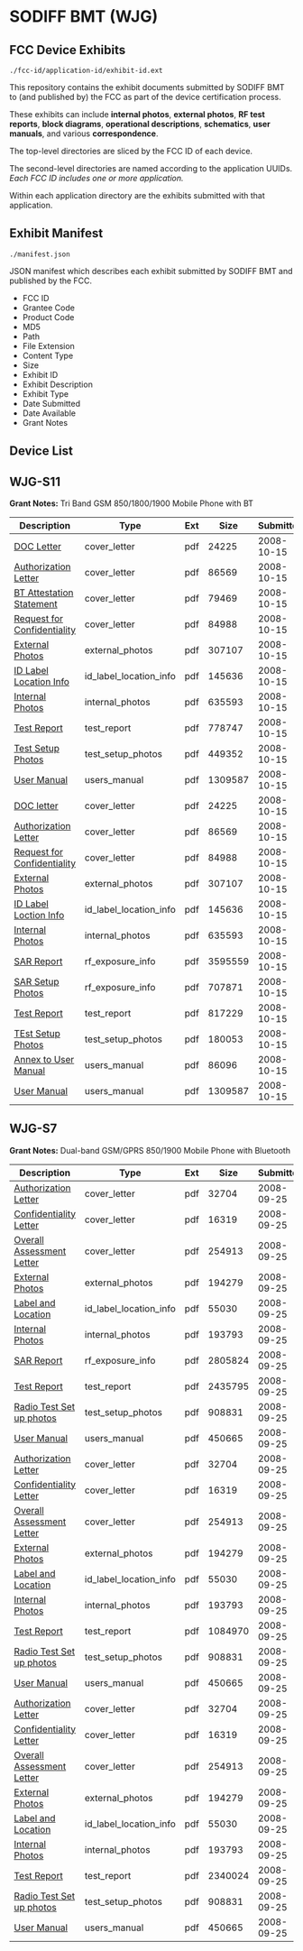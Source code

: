 # SODIFF BMT (WJG)
## FCC Device Exhibits

```
./fcc-id/application-id/exhibit-id.ext
```

This repository contains the exhibit documents submitted by SODIFF BMT to (and published by) the FCC as part of the device certification process.

These exhibits can include **internal photos**, **external photos**, **RF test reports**, **block diagrams**, **operational descriptions**, **schematics**, **user manuals**, and various **correspondence**.

The top-level directories are sliced by the FCC ID of each device.

The second-level directories are named according to the application UUIDs. *Each FCC ID includes one or more application.*

Within each application directory are the exhibits submitted with that application. 

## Exhibit Manifest

```
./manifest.json
```

JSON manifest which describes each exhibit submitted by SODIFF BMT and published by the FCC.

- FCC ID
- Grantee Code
- Product Code
- MD5
- Path
- File Extension
- Content Type
- Size
- Exhibit ID
- Exhibit Description
- Exhibit Type
- Date Submitted
- Date Available
- Grant Notes

## Device List
## WJG-S11
**Grant Notes:** Tri Band GSM 850/1800/1900 Mobile Phone with BT

| Description | Type | Ext | Size | Submitted | Available |
| ----------- | ---- | --- | ---- | --------- | --------- |
| [DOC Letter](WJG-S11/62cc3e671aff8319e1078716f7ee3bab/1014915.pdf) | cover_letter | pdf | 24225 | 2008-10-15 | 2008-10-15 |
| [Authorization Letter](WJG-S11/62cc3e671aff8319e1078716f7ee3bab/1014917.pdf) | cover_letter | pdf | 86569 | 2008-10-15 | 2008-10-15 |
| [BT Attestation Statement](WJG-S11/62cc3e671aff8319e1078716f7ee3bab/1014986.pdf) | cover_letter | pdf | 79469 | 2008-10-15 | 2008-10-15 |
| [Request for Confidentiality](WJG-S11/62cc3e671aff8319e1078716f7ee3bab/1014937.pdf) | cover_letter | pdf | 84988 | 2008-10-15 | 2008-10-15 |
| [External Photos](WJG-S11/62cc3e671aff8319e1078716f7ee3bab/1014924.pdf) | external_photos | pdf | 307107 | 2008-10-15 | 2008-10-15 |
| [ID Label Location Info](WJG-S11/62cc3e671aff8319e1078716f7ee3bab/1014926.pdf) | id_label_location_info | pdf | 145636 | 2008-10-15 | 2008-10-15 |
| [Internal Photos](WJG-S11/62cc3e671aff8319e1078716f7ee3bab/1014925.pdf) | internal_photos | pdf | 635593 | 2008-10-15 | 2008-10-15 |
| [Test Report](WJG-S11/62cc3e671aff8319e1078716f7ee3bab/1014987.pdf) | test_report | pdf | 778747 | 2008-10-15 | 2008-10-15 |
| [Test Setup Photos](WJG-S11/62cc3e671aff8319e1078716f7ee3bab/1014989.pdf) | test_setup_photos | pdf | 449352 | 2008-10-15 | 2008-10-15 |
| [User Manual](WJG-S11/62cc3e671aff8319e1078716f7ee3bab/1014933.pdf) | users_manual | pdf | 1309587 | 2008-10-15 | 2008-10-15 |
| [DOC letter](WJG-S11/6658a8378c186b609516bb8b83b70b4d/1014915.pdf) | cover_letter | pdf | 24225 | 2008-10-15 | 2008-10-15 |
| [Authorization Letter](WJG-S11/6658a8378c186b609516bb8b83b70b4d/1014917.pdf) | cover_letter | pdf | 86569 | 2008-10-15 | 2008-10-15 |
| [Request for Confidentiality](WJG-S11/6658a8378c186b609516bb8b83b70b4d/1014937.pdf) | cover_letter | pdf | 84988 | 2008-10-15 | 2008-10-15 |
| [External Photos](WJG-S11/6658a8378c186b609516bb8b83b70b4d/1014924.pdf) | external_photos | pdf | 307107 | 2008-10-15 | 2008-10-15 |
| [ID Label Loction Info](WJG-S11/6658a8378c186b609516bb8b83b70b4d/1014926.pdf) | id_label_location_info | pdf | 145636 | 2008-10-15 | 2008-10-15 |
| [Internal Photos](WJG-S11/6658a8378c186b609516bb8b83b70b4d/1014925.pdf) | internal_photos | pdf | 635593 | 2008-10-15 | 2008-10-15 |
| [SAR Report](WJG-S11/6658a8378c186b609516bb8b83b70b4d/1014934.pdf) | rf_exposure_info | pdf | 3595559 | 2008-10-15 | 2008-10-15 |
| [SAR Setup Photos](WJG-S11/6658a8378c186b609516bb8b83b70b4d/1014935.pdf) | rf_exposure_info | pdf | 707871 | 2008-10-15 | 2008-10-15 |
| [Test Report](WJG-S11/6658a8378c186b609516bb8b83b70b4d/1014919.pdf) | test_report | pdf | 817229 | 2008-10-15 | 2008-10-15 |
| [TEst Setup Photos](WJG-S11/6658a8378c186b609516bb8b83b70b4d/1014921.pdf) | test_setup_photos | pdf | 180053 | 2008-10-15 | 2008-10-15 |
| [Annex to User Manual](WJG-S11/6658a8378c186b609516bb8b83b70b4d/1014923.pdf) | users_manual | pdf | 86096 | 2008-10-15 | 2008-10-15 |
| [User Manual](WJG-S11/6658a8378c186b609516bb8b83b70b4d/1014933.pdf) | users_manual | pdf | 1309587 | 2008-10-15 | 2008-10-15 |
## WJG-S7
**Grant Notes:** Dual-band GSM/GPRS 850/1900 Mobile Phone with Bluetooth

| Description | Type | Ext | Size | Submitted | Available |
| ----------- | ---- | --- | ---- | --------- | --------- |
| [Authorization Letter](WJG-S7/bddfa65d517acbb62c18b6c1bd2f34ca/1006488.pdf) | cover_letter | pdf | 32704 | 2008-09-25 | 2008-09-25 |
| [Confidentiality Letter](WJG-S7/bddfa65d517acbb62c18b6c1bd2f34ca/1006489.pdf) | cover_letter | pdf | 16319 | 2008-09-25 | 2008-09-25 |
| [Overall Assessment Letter](WJG-S7/bddfa65d517acbb62c18b6c1bd2f34ca/1006490.pdf) | cover_letter | pdf | 254913 | 2008-09-25 | 2008-09-25 |
| [External Photos](WJG-S7/bddfa65d517acbb62c18b6c1bd2f34ca/1006482.pdf) | external_photos | pdf | 194279 | 2008-09-25 | 2008-09-25 |
| [Label and Location](WJG-S7/bddfa65d517acbb62c18b6c1bd2f34ca/1006481.pdf) | id_label_location_info | pdf | 55030 | 2008-09-25 | 2008-09-25 |
| [Internal Photos](WJG-S7/bddfa65d517acbb62c18b6c1bd2f34ca/1006487.pdf) | internal_photos | pdf | 193793 | 2008-09-25 | 2008-09-25 |
| [SAR Report](WJG-S7/bddfa65d517acbb62c18b6c1bd2f34ca/1006518.pdf) | rf_exposure_info | pdf | 2805824 | 2008-09-25 | 2008-09-25 |
| [Test Report](WJG-S7/bddfa65d517acbb62c18b6c1bd2f34ca/1006512.pdf) | test_report | pdf | 2435795 | 2008-09-25 | 2008-09-25 |
| [Radio Test Set up photos](WJG-S7/bddfa65d517acbb62c18b6c1bd2f34ca/1006485.pdf) | test_setup_photos | pdf | 908831 | 2008-09-25 | 2008-09-25 |
| [User Manual](WJG-S7/bddfa65d517acbb62c18b6c1bd2f34ca/1006486.pdf) | users_manual | pdf | 450665 | 2008-09-25 | 2008-09-25 |
| [Authorization Letter](WJG-S7/f2a5c01eaab95d6e1d1acf37f7ac6d89/1006488.pdf) | cover_letter | pdf | 32704 | 2008-09-25 | 2008-09-25 |
| [Confidentiality Letter](WJG-S7/f2a5c01eaab95d6e1d1acf37f7ac6d89/1006489.pdf) | cover_letter | pdf | 16319 | 2008-09-25 | 2008-09-25 |
| [Overall Assessment Letter](WJG-S7/f2a5c01eaab95d6e1d1acf37f7ac6d89/1006490.pdf) | cover_letter | pdf | 254913 | 2008-09-25 | 2008-09-25 |
| [External Photos](WJG-S7/f2a5c01eaab95d6e1d1acf37f7ac6d89/1006482.pdf) | external_photos | pdf | 194279 | 2008-09-25 | 2008-09-25 |
| [Label and Location](WJG-S7/f2a5c01eaab95d6e1d1acf37f7ac6d89/1006481.pdf) | id_label_location_info | pdf | 55030 | 2008-09-25 | 2008-09-25 |
| [Internal Photos](WJG-S7/f2a5c01eaab95d6e1d1acf37f7ac6d89/1006487.pdf) | internal_photos | pdf | 193793 | 2008-09-25 | 2008-09-25 |
| [Test Report](WJG-S7/f2a5c01eaab95d6e1d1acf37f7ac6d89/1006484.pdf) | test_report | pdf | 1084970 | 2008-09-25 | 2008-09-25 |
| [Radio Test Set up photos](WJG-S7/f2a5c01eaab95d6e1d1acf37f7ac6d89/1006485.pdf) | test_setup_photos | pdf | 908831 | 2008-09-25 | 2008-09-25 |
| [User Manual](WJG-S7/f2a5c01eaab95d6e1d1acf37f7ac6d89/1006486.pdf) | users_manual | pdf | 450665 | 2008-09-25 | 2008-09-25 |
| [Authorization Letter](WJG-S7/7f5d481113d2550351a339caec843e4f/1006488.pdf) | cover_letter | pdf | 32704 | 2008-09-25 | 2008-09-25 |
| [Confidentiality Letter](WJG-S7/7f5d481113d2550351a339caec843e4f/1006489.pdf) | cover_letter | pdf | 16319 | 2008-09-25 | 2008-09-25 |
| [Overall Assessment Letter](WJG-S7/7f5d481113d2550351a339caec843e4f/1006490.pdf) | cover_letter | pdf | 254913 | 2008-09-25 | 2008-09-25 |
| [External Photos](WJG-S7/7f5d481113d2550351a339caec843e4f/1006482.pdf) | external_photos | pdf | 194279 | 2008-09-25 | 2008-09-25 |
| [Label and Location](WJG-S7/7f5d481113d2550351a339caec843e4f/1006481.pdf) | id_label_location_info | pdf | 55030 | 2008-09-25 | 2008-09-25 |
| [Internal Photos](WJG-S7/7f5d481113d2550351a339caec843e4f/1006487.pdf) | internal_photos | pdf | 193793 | 2008-09-25 | 2008-09-25 |
| [Test Report](WJG-S7/7f5d481113d2550351a339caec843e4f/1006496.pdf) | test_report | pdf | 2340024 | 2008-09-25 | 2008-09-25 |
| [Radio Test Set up photos](WJG-S7/7f5d481113d2550351a339caec843e4f/1006485.pdf) | test_setup_photos | pdf | 908831 | 2008-09-25 | 2008-09-25 |
| [User Manual](WJG-S7/7f5d481113d2550351a339caec843e4f/1006486.pdf) | users_manual | pdf | 450665 | 2008-09-25 | 2008-09-25 |
